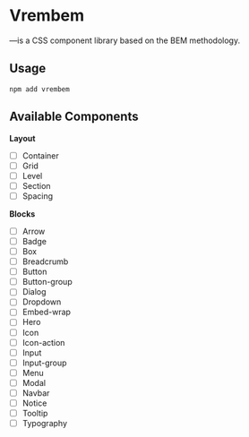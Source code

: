 # Vrembem

—is a CSS component library based on the BEM methodology.

## Usage

```
npm add vrembem
```

## Available Components

**Layout**

- [ ] Container
- [ ] Grid
- [ ] Level
- [ ] Section
- [ ] Spacing

**Blocks**

- [ ] Arrow
- [ ] Badge
- [ ] Box
- [ ] Breadcrumb
- [ ] Button
- [ ] Button-group
- [ ] Dialog
- [ ] Dropdown
- [ ] Embed-wrap
- [ ] Hero
- [ ] Icon
- [ ] Icon-action
- [ ] Input
- [ ] Input-group
- [ ] Menu
- [ ] Modal
- [ ] Navbar
- [ ] Notice
- [ ] Tooltip
- [ ] Typography
